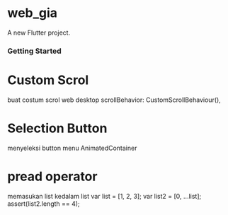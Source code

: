 # web_gia

A new Flutter project.

### Getting Started

# Custom Scrol
buat costum scrol web desktop
scrollBehavior: CustomScrollBehaviour(),

# Selection Button
menyeleksi button menu
AnimatedContainer

# pread operator
memasukan list kedalam list
var list = [1, 2, 3];
var list2 = [0, ...list];
assert(list2.length == 4);
